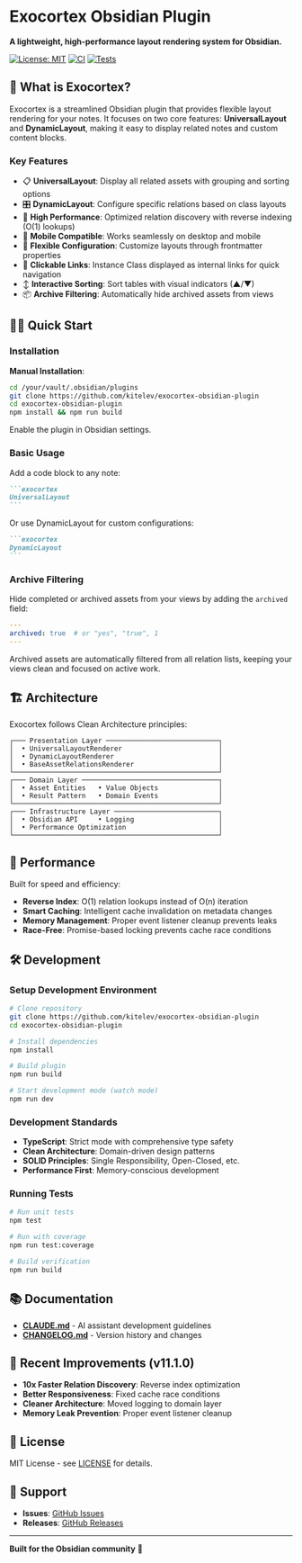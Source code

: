 # Exocortex Obsidian Plugin

**A lightweight, high-performance layout rendering system for Obsidian.**

[![License: MIT](https://img.shields.io/badge/License-MIT-yellow.svg)](./LICENSE)
[![CI](https://github.com/kitelev/exocortex-obsidian-plugin/actions/workflows/ci.yml/badge.svg)](https://github.com/kitelev/exocortex-obsidian-plugin/actions/workflows/ci.yml)
[![Tests](https://img.shields.io/badge/tests-51%20passing-success)](./specs/TEST-RESULTS.md)

## 🎯 What is Exocortex?

Exocortex is a streamlined Obsidian plugin that provides flexible layout rendering for your notes. It focuses on two core features: **UniversalLayout** and **DynamicLayout**, making it easy to display related notes and custom content blocks.

### Key Features

- 📋 **UniversalLayout**: Display all related assets with grouping and sorting options
- 🎛️ **DynamicLayout**: Configure specific relations based on class layouts
- 🚀 **High Performance**: Optimized relation discovery with reverse indexing (O(1) lookups)
- 📱 **Mobile Compatible**: Works seamlessly on desktop and mobile
- 🎨 **Flexible Configuration**: Customize layouts through frontmatter properties
- 🔗 **Clickable Links**: Instance Class displayed as internal links for quick navigation
- ↕️ **Interactive Sorting**: Sort tables with visual indicators (▲/▼)
- 📦 **Archive Filtering**: Automatically hide archived assets from views

## 🏃‍♂️ Quick Start

### Installation

**Manual Installation**:
```bash
cd /your/vault/.obsidian/plugins
git clone https://github.com/kitelev/exocortex-obsidian-plugin
cd exocortex-obsidian-plugin
npm install && npm run build
```

Enable the plugin in Obsidian settings.

### Basic Usage

Add a code block to any note:

````markdown
```exocortex
UniversalLayout
```
````

Or use DynamicLayout for custom configurations:

````markdown
```exocortex
DynamicLayout
```
````

### Archive Filtering

Hide completed or archived assets from your views by adding the `archived` field:

```yaml
---
archived: true  # or "yes", "true", 1
---
```

Archived assets are automatically filtered from all relation lists, keeping your views clean and focused on active work.

## 🏗️ Architecture

Exocortex follows Clean Architecture principles:

```
┌─── Presentation Layer ────────────────────────────┐
│  • UniversalLayoutRenderer                        │
│  • DynamicLayoutRenderer                          │
│  • BaseAssetRelationsRenderer                     │
└───────────────────────────────────────────────────┘
┌─── Domain Layer ──────────────────────────────────┐
│  • Asset Entities   • Value Objects               │
│  • Result Pattern   • Domain Events               │
└───────────────────────────────────────────────────┘
┌─── Infrastructure Layer ──────────────────────────┐
│  • Obsidian API     • Logging                     │
│  • Performance Optimization                       │
└───────────────────────────────────────────────────┘
```

## 🚀 Performance

Built for speed and efficiency:

- **Reverse Index**: O(1) relation lookups instead of O(n) iteration
- **Smart Caching**: Intelligent cache invalidation on metadata changes
- **Memory Management**: Proper event listener cleanup prevents leaks
- **Race-Free**: Promise-based locking prevents cache race conditions

## 🛠️ Development

### Setup Development Environment

```bash
# Clone repository
git clone https://github.com/kitelev/exocortex-obsidian-plugin
cd exocortex-obsidian-plugin

# Install dependencies
npm install

# Build plugin
npm run build

# Start development mode (watch mode)
npm run dev
```

### Development Standards

- **TypeScript**: Strict mode with comprehensive type safety
- **Clean Architecture**: Domain-driven design patterns
- **SOLID Principles**: Single Responsibility, Open-Closed, etc.
- **Performance First**: Memory-conscious development

### Running Tests

```bash
# Run unit tests
npm test

# Run with coverage
npm run test:coverage

# Build verification
npm run build
```

## 📚 Documentation

- **[CLAUDE.md](./CLAUDE.md)** - AI assistant development guidelines
- **[CHANGELOG.md](./CHANGELOG.md)** - Version history and changes

## 🌟 Recent Improvements (v11.1.0)

- **10x Faster Relation Discovery**: Reverse index optimization
- **Better Responsiveness**: Fixed cache race conditions
- **Cleaner Architecture**: Moved logging to domain layer
- **Memory Leak Prevention**: Proper event listener cleanup

## 📄 License

MIT License - see [LICENSE](./LICENSE) for details.

## 🤝 Support

- **Issues**: [GitHub Issues](https://github.com/kitelev/exocortex-obsidian-plugin/issues)
- **Releases**: [GitHub Releases](https://github.com/kitelev/exocortex-obsidian-plugin/releases)

---

**Built for the Obsidian community** 💜
